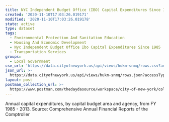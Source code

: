 ```yaml
---
title: NYC Independent Budget Office (IBO) Capital Expenditures Since 1985
created: '2020-11-10T17:03:26.019171'
modified: '2020-11-10T17:03:26.019178'
state: active
type: dataset
tags:
  - Environmental Protection And Sanitation Education
  - Housing And Economic Development
  - Nyc Independent Budget Office Ibo Capital Expenditures Since 1985
  - Transportation Services
groups:
  - Local Government
csv_url: 'https://data.cityofnewyork.us/api/views/hukm-snmq/rows.csv?accessType=DOWNLOAD'
json_url: >-
  https://data.cityofnewyork.us/api/views/hukm-snmq/rows.json?accessType=DOWNLOAD
layout: post
postman_collection_url: >-
  https://www.postman.com/thedaydasource/workspace/city-of-new-york/collection/15909983-044c1962-f948-4c9a-9a23-0a333213331b
---
```

Annual capital expenditures, by capital budget area and agency, from FY 1985 - 2013. Source: Comprehensive Annual Financial Reports of the Comptroller
